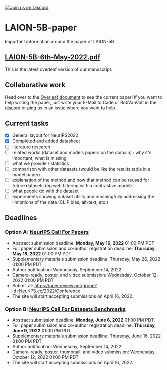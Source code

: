 <a href="https://discord.gg/xBPBXfcFHd"><img alt="Join us on Discord" src="https://img.shields.io/discord/823813159592001537?color=5865F2&logo=discord&logoColor=white"></a>

# LAION-5B-paper

Important information around the paper of LAION-5B.

## [LAION-5B-6th-May-2022.pdf](LAION-5B-6th-May-2022.pdf)

This is the latest overleaf version of our manuscript.

## Collaborative work

Head over to the [Overleaf document](https://www.overleaf.com/project/6269fb5a48a63539152e9045) to see the current paper! If you want to help writing the paper, just write your E-Mail to Cade or RobVanVolt in the [discord](https://discord.gg/xBPBXfcFHd) or ping us in an issue where you want to help.

## Current tasks

- [x] General layout for NeurIPS2022
- [x] Completed and added datasheet
- [ ] literature research
- [ ] related works (dataset and models papers on the domain) : why it's important, what is missing
- [ ] what we provide / statistics
- [ ] comparison with other datasets (would be like the results table in a model paper)
- [ ] explanation of the method and how that method can be reused for future datasets (eg web filtering with a contrastive model)
- [ ] what people do with the dataset
- [ ] experiments showing dataset utility and meaningfully addressing the limitations of the data (CLIP bias, alt-text, etc.)

## Deadlines

### Option A: [NeurIPS Call For Papers](https://nips.cc/Conferences/2022/CallForPapers)

- Abstract submission deadline: **Monday, May 16, 2022** 01:00 PM PDT
- Full paper submission and co-author registration deadline: **Thursday, May 19, 2022** 01:00 PM PDT
- Supplementary materials submission deadline: Thursday, May 26, 2022 01:00 PM PDT 
- Author notification: Wednesday, September 14, 2022
- Camera-ready, poster, and video submission: Wednesday, October 12, 2022 01:00 PM PDT
- Submit at: https://openreview.net/group?id=NeurIPS.cc/2022/Conference 
- The site will start accepting submissions on April 16, 2022.

### Option B: [NeurIPS Call For Datasets Benchmarks](https://neurips.cc/Conferences/2022/CallForDatasetsBenchmarks)

- Abstract submission deadline: **Monday, June 6, 2022** 01:00 PM PDT.
- Full paper submission and co-author registration deadline: **Thursday, June 9, 2022** 01:00 PM PDT
- Supplementary materials submission deadline: Thursday, June 16, 2022 01:00 PM PDT 
- Author notification: Wednesday, September 14, 2022
- Camera-ready, poster, thumbnail, and video submission: Wednesday, October 12, 2022 01:00 PM PDT
- The site will start accepting submissions on April 16, 2022. 
